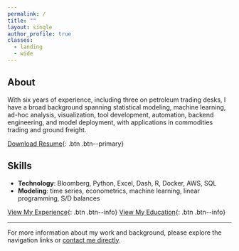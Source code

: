 ```yaml
---
permalink: /
title: ""
layout: single
author_profile: true
classes:
  - landing
  - wide
---
```



## About

With six years of experience, including three on petroleum trading desks, I have a broad background spanning statistical modeling, machine learning, ad-hoc analysis, visualization, tool development, automation, backend engineering, and model deployment, with applications in commodities trading and ground freight.

[<i class="fas fa-download" aria-hidden="true"></i> Download Resume](/assets/files/resume.pdf){: .btn .btn--primary}



## Skills

- **Technology**: Bloomberg, Python, Excel, Dash, R, Docker, AWS, SQL
- **Modeling**: time series, econometrics, machine learning, linear programming, S/D balances


[View My Experience](/experience/){: .btn .btn--info} [View My Education](/education/){: .btn .btn--info}



---

For more information about my work and background, please explore the navigation links or [contact me directly](/contact/).